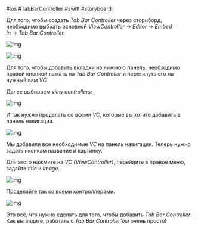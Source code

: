 #ios #TabBarController #swift #storyboard 

Для того, чтобы создать _Tab Bar Controller_ через сториборд, необходимо выбрать основной _ViewController_ → _Editor_ → _Embed In_ → _Tab Bar Controller._

![img](https://lms-cdn.skillfactory.ru/assets/courseware/v1/67bc71c0009d22b4402145bd0f7f4ab4/asset-v1:SkillFactory+iOS-2.0+2021+type@asset+block/ios_m21_u6_p4.png)

![img](https://lms-cdn.skillfactory.ru/assets/courseware/v1/14971e2f228c823a377a9380f6d54d06/asset-v1:SkillFactory+iOS-2.0+2021+type@asset+block/ios_m21_u6_p5.png)

Для того, чтобы добавить вкладки на нижнюю панель, необходимо правой кнопкой нажать на _Tab Bar Controller_ и перетянуть его на нужный вам _VC._ 

Далее выбираем _view controllers:_

![img](https://lms-cdn.skillfactory.ru/assets/courseware/v1/320469d1525cd65cce7f2dfe9dc3b9e2/asset-v1:SkillFactory+iOS-2.0+2021+type@asset+block/ios_m21_u6_p6.png)

И так нужно проделать со всеми _VC_, которые вы хотите добавить в панель навигации.

![img](https://lms-cdn.skillfactory.ru/assets/courseware/v1/ec621f0b3920e2832f4bfb2d5f0e0c83/asset-v1:SkillFactory+iOS-2.0+2021+type@asset+block/ios_m21_u6_p7.png)

Мы добавили все необходимые _VC_ на панель навигации. Теперь нужно задать иконкам название и картинку.

Для этого нажмите на _VC (ViewController)_, перейдите в правое меню, задайте _title_ и _image_. 

![img](https://lms-cdn.skillfactory.ru/assets/courseware/v1/2769c4700a7cb3922d544188e4ecc4f2/asset-v1:SkillFactory+iOS-2.0+2021+type@asset+block/ios_m21_u6_p8.png)

Проделайте так со всеми контроллерами.

![img](https://lms-cdn.skillfactory.ru/assets/courseware/v1/99c6b09117bafd515a4188ae2ca3f6fd/asset-v1:SkillFactory+iOS-2.0+2021+type@asset+block/ios_m21_u6_p9.png)

Это всё, что нужно сделать для того, чтобы добавить _Tab Bar Controller_. Как вы видите, работать с _Tab Bar Controller’ом_ очень просто!